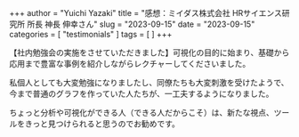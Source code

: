 +++
author = "Yuichi Yazaki"
title = "感想：ミイダス株式会社 HRサイエンス研究所 所長 神長 伸幸さん"
slug = "2023-09-15"
date = "2023-09-15"
categories = [
    "testimonials"
]
tags = [
]
+++

【社内勉強会の実施をさせていただきました】可視化の目的に始まり、基礎から応用まで豊富な事例を紹介しながらレクチャーしてくださいました。

私個人としても大変勉強になりましたし、同僚たちも大変刺激を受けたようで、今まで普通のグラフを作っていた人たちが、一工夫するようになりました。

ちょっと分析や可視化ができる人（できる人だからこそ）は、新たな視点、ツールをきっと見つけられると思うのでお勧めです。